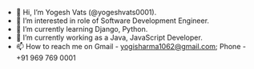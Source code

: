 - 👋 Hi, I’m Yogesh Vats (@yogeshvats0001).
- 👀 I’m interested in role of Software Development Engineer.
- 🌱 I’m currently learning Django, Python.
- 💞️ I’m currently working as a Java, JavaScript Developer.
- 📫 How to reach me on Gmail - yogisharma1062@gmail.com; Phone - +91 969 769 0001

<!---
yogeshvats0001/yogeshvats0001 is a ✨ special ✨ repository because its `README.md` (this file) appears on your GitHub profile.
You can click the Preview link to take a look at your changes.
--->

